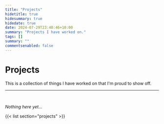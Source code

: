 ```yaml
---
title: "Projects"
hidetitle: true
hidesummary: true
hidedate: true
date: 2024-07-29T23:40:46+10:00
summary: "Projects I have worked on."
tags: []
summary: ""
commentsenabled: false
---
```

# Projects

This is a collection of things I have worked on that I'm proud to show off.

---

<br>

*Nothing here yet...*

{{< list section="projects" >}}